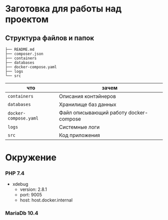 # Заготовка для работы над проектом

## Структура файлов и папок

```text
├── README.md
├── composer.json
├── containers
├── databases
├── docker-compose.yaml
├── logs
└── src
```

| что | зачем |
| --- | --- |
| `containers` | Описания контэйнеров |
| `databases` | Хранилище баз данных |
| `docker-compose.yaml` | Файл описывающий работу docker-compose |
| `logs` | Системные логи |
| `src` | Код приложения |

# Окружение
### PHP 7.4
- xdebug
  - version: 2.8.1
  - port: 9005
  - host: host.docker.internal
  
### MariaDb 10.4

